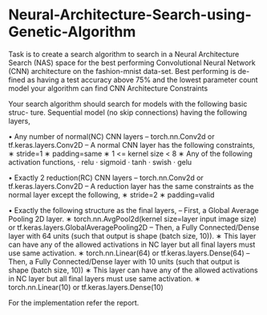 # Neural-Architecture-Search-using-Genetic-Algorithm

Task is to create a search algorithm to search in a Neural Architecture
Search (NAS) space for the best performing Convolutional Neural Network
(CNN) architecture on the fashion-mnist data-set. Best performing is de-
fined as having a test accuracy above 75% and the lowest parameter count
model your algorithm can find
CNN Architecture Constraints

Your search algorithm should search for models with the following basic struc-
ture. Sequential model (no skip connections) having the following layers,

• Any number of normal(NC) CNN layers
– torch.nn.Conv2d or tf.keras.layers.Conv2D
– A normal CNN layer has the following constraints,
∗ stride=1
∗ padding=same
∗ 1 <= kernel size < 8
∗ Any of the following activation functions,
· relu
· sigmoid
· tanh
· swish
· gelu

• Exactly 2 reduction(RC) CNN layers
– torch.nn.Conv2d or tf.keras.layers.Conv2D
– A reduction layer has the same constraints as the normal layer except
the following,
∗ stride=2
∗ padding=valid

• Exactly the following structure as the final layers,
– First, a Global Average Pooling 2D layer.
∗ torch.nn.AvgPool2d(kernel size=layer input image size)
or tf.keras.layers.GlobalAveragePooling2D
– Then, a Fully Connected/Dense layer with 64 units (such that output
is shape (batch size, 10)).
∗ This layer can have any of the allowed activations in NC layer
but all final layers must use same activation.
∗ torch.nn.Linear(64) or tf.keras.layers.Dense(64)
– Then, a Fully Connected/Dense layer with 10 units (such that output
is shape (batch size, 10))
∗ This layer can have any of the allowed activations in NC layer
but all final layers must use same activation.
∗ torch.nn.Linear(10) or tf.keras.layers.Dense(10)



For the implementation refer the report.
